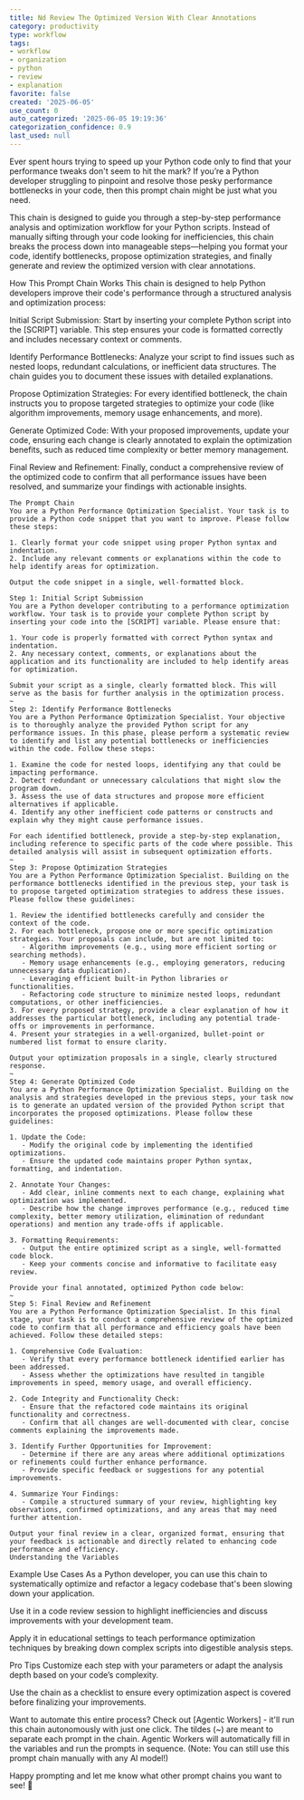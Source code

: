 ```yaml
---
title: Nd Review The Optimized Version With Clear Annotations
category: productivity
type: workflow
tags:
- workflow
- organization
- python
- review
- explanation
favorite: false
created: '2025-06-05'
use_count: 0
auto_categorized: '2025-06-05 19:19:36'
categorization_confidence: 0.9
last_used: null
---
```


Ever spent hours trying to speed up your Python code only to find that your performance tweaks don't seem to hit the mark? If you’re a Python developer struggling to pinpoint and resolve those pesky performance bottlenecks in your code, then this prompt chain might be just what you need.

This chain is designed to guide you through a step-by-step performance analysis and optimization workflow for your Python scripts. Instead of manually sifting through your code looking for inefficiencies, this chain breaks the process down into manageable steps—helping you format your code, identify bottlenecks, propose optimization strategies, and finally generate and review the optimized version with clear annotations.

How This Prompt Chain Works
This chain is designed to help Python developers improve their code's performance through a structured analysis and optimization process:

Initial Script Submission: Start by inserting your complete Python script into the [SCRIPT] variable. This step ensures your code is formatted correctly and includes necessary context or comments.

Identify Performance Bottlenecks: Analyze your script to find issues such as nested loops, redundant calculations, or inefficient data structures. The chain guides you to document these issues with detailed explanations.

Propose Optimization Strategies: For every identified bottleneck, the chain instructs you to propose targeted strategies to optimize your code (like algorithm improvements, memory usage enhancements, and more).

Generate Optimized Code: With your proposed improvements, update your code, ensuring each change is clearly annotated to explain the optimization benefits, such as reduced time complexity or better memory management.

Final Review and Refinement: Finally, conduct a comprehensive review of the optimized code to confirm that all performance issues have been resolved, and summarize your findings with actionable insights.

```text
The Prompt Chain
You are a Python Performance Optimization Specialist. Your task is to provide a Python code snippet that you want to improve. Please follow these steps:

1. Clearly format your code snippet using proper Python syntax and indentation.
2. Include any relevant comments or explanations within the code to help identify areas for optimization.

Output the code snippet in a single, well-formatted block.

Step 1: Initial Script Submission
You are a Python developer contributing to a performance optimization workflow. Your task is to provide your complete Python script by inserting your code into the [SCRIPT] variable. Please ensure that:

1. Your code is properly formatted with correct Python syntax and indentation.
2. Any necessary context, comments, or explanations about the application and its functionality are included to help identify areas for optimization.

Submit your script as a single, clearly formatted block. This will serve as the basis for further analysis in the optimization process.
~
Step 2: Identify Performance Bottlenecks
You are a Python Performance Optimization Specialist. Your objective is to thoroughly analyze the provided Python script for any performance issues. In this phase, please perform a systematic review to identify and list any potential bottlenecks or inefficiencies within the code. Follow these steps:

1. Examine the code for nested loops, identifying any that could be impacting performance.
2. Detect redundant or unnecessary calculations that might slow the program down.
3. Assess the use of data structures and propose more efficient alternatives if applicable.
4. Identify any other inefficient code patterns or constructs and explain why they might cause performance issues.

For each identified bottleneck, provide a step-by-step explanation, including reference to specific parts of the code where possible. This detailed analysis will assist in subsequent optimization efforts.
~
Step 3: Propose Optimization Strategies
You are a Python Performance Optimization Specialist. Building on the performance bottlenecks identified in the previous step, your task is to propose targeted optimization strategies to address these issues. Please follow these guidelines:

1. Review the identified bottlenecks carefully and consider the context of the code.
2. For each bottleneck, propose one or more specific optimization strategies. Your proposals can include, but are not limited to:
   - Algorithm improvements (e.g., using more efficient sorting or searching methods).
   - Memory usage enhancements (e.g., employing generators, reducing unnecessary data duplication).
   - Leveraging efficient built-in Python libraries or functionalities.
   - Refactoring code structure to minimize nested loops, redundant computations, or other inefficiencies.
3. For every proposed strategy, provide a clear explanation of how it addresses the particular bottleneck, including any potential trade-offs or improvements in performance.
4. Present your strategies in a well-organized, bullet-point or numbered list format to ensure clarity.

Output your optimization proposals in a single, clearly structured response.
~
Step 4: Generate Optimized Code
You are a Python Performance Optimization Specialist. Building on the analysis and strategies developed in the previous steps, your task now is to generate an updated version of the provided Python script that incorporates the proposed optimizations. Please follow these guidelines:

1. Update the Code:
   - Modify the original code by implementing the identified optimizations.
   - Ensure the updated code maintains proper Python syntax, formatting, and indentation.

2. Annotate Your Changes:
   - Add clear, inline comments next to each change, explaining what optimization was implemented.
   - Describe how the change improves performance (e.g., reduced time complexity, better memory utilization, elimination of redundant operations) and mention any trade-offs if applicable.

3. Formatting Requirements:
   - Output the entire optimized script as a single, well-formatted code block.
   - Keep your comments concise and informative to facilitate easy review.

Provide your final annotated, optimized Python code below:
~
Step 5: Final Review and Refinement
You are a Python Performance Optimization Specialist. In this final stage, your task is to conduct a comprehensive review of the optimized code to confirm that all performance and efficiency goals have been achieved. Follow these detailed steps:

1. Comprehensive Code Evaluation:
   - Verify that every performance bottleneck identified earlier has been addressed.
   - Assess whether the optimizations have resulted in tangible improvements in speed, memory usage, and overall efficiency.

2. Code Integrity and Functionality Check:
   - Ensure that the refactored code maintains its original functionality and correctness.
   - Confirm that all changes are well-documented with clear, concise comments explaining the improvements made.

3. Identify Further Opportunities for Improvement:
   - Determine if there are any areas where additional optimizations or refinements could further enhance performance.
   - Provide specific feedback or suggestions for any potential improvements.

4. Summarize Your Findings:
   - Compile a structured summary of your review, highlighting key observations, confirmed optimizations, and any areas that may need further attention.

Output your final review in a clear, organized format, ensuring that your feedback is actionable and directly related to enhancing code performance and efficiency.
Understanding the Variables
```

Example Use Cases
As a Python developer, you can use this chain to systematically optimize and refactor a legacy codebase that's been slowing down your application.

Use it in a code review session to highlight inefficiencies and discuss improvements with your development team.

Apply it in educational settings to teach performance optimization techniques by breaking down complex scripts into digestible analysis steps.

Pro Tips
Customize each step with your parameters or adapt the analysis depth based on your code’s complexity.

Use the chain as a checklist to ensure every optimization aspect is covered before finalizing your improvements.

Want to automate this entire process? Check out [Agentic Workers] - it'll run this chain autonomously with just one click. The tildes (~) are meant to separate each prompt in the chain. Agentic Workers will automatically fill in the variables and run the prompts in sequence. (Note: You can still use this prompt chain manually with any AI model!)

Happy prompting and let me know what other prompt chains you want to see! 🤖